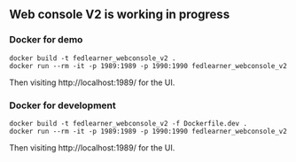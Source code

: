 ## Web console V2 is working in progress

### Docker for demo
```shell
docker build -t fedlearner_webconsole_v2 .
docker run --rm -it -p 1989:1989 -p 1990:1990 fedlearner_webconsole_v2
```
Then visiting http://localhost:1989/ for the UI.

### Docker for development
```shell
docker build -t fedlearner_webconsole_v2 -f Dockerfile.dev .
docker run --rm -it -p 1989:1989 -p 1990:1990 fedlearner_webconsole_v2
```
Then visiting http://localhost:1989/ for the UI.

